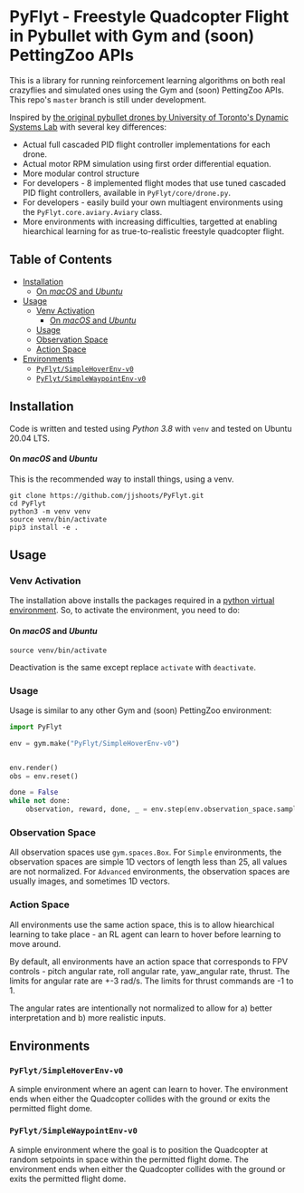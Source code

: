 # PyFlyt - Freestyle Quadcopter Flight in Pybullet with Gym and (soon) PettingZoo APIs

This is a library for running reinforcement learning algorithms on both real crazyflies and simulated ones using the Gym and (soon) PettingZoo APIs.
This repo's `master` branch is still under development.

Inspired by [the original pybullet drones by University of Toronto's Dynamic Systems Lab](https://github.com/utiasDSL/gym-pybullet-drones) with several key differences:

- Actual full cascaded PID flight controller implementations for each drone.
- Actual motor RPM simulation using first order differential equation.
- More modular control structure
- For developers - 8 implemented flight modes that use tuned cascaded PID flight controllers, available in `PyFlyt/core/drone.py`.
- For developers - easily build your own multiagent environments using the `PyFlyt.core.aviary.Aviary` class.
- More environments with increasing difficulties, targetted at enabling hiearchical learning for as true-to-realistic freestyle quadcopter flight.

## Table of Contents

- [Installation](#installation)
    - [On _macOS_ and _Ubuntu_](#on-macos-and-ubuntu)
- [Usage](#usage)
  - [Venv Activation](#venv-activation)
    - [On _macOS_ and _Ubuntu_](#on-macos-and-ubuntu-1)
  - [Usage](#usage-1)
  - [Observation Space](#observation-space)
  - [Action Space](#action-space)
- [Environments](#environments)
  - [`PyFlyt/SimpleHoverEnv-v0`](#pyflytsimplehoverenv-v0)
  - [`PyFlyt/SimpleWaypointEnv-v0`](#pyflytsimplewaypointenv-v0)

## Installation
Code is written and tested using _Python 3.8_ with `venv` and tested on Ubuntu 20.04 LTS.

#### On _macOS_ and _Ubuntu_
This is the recommended way to install things, using a venv.
```
git clone https://github.com/jjshoots/PyFlyt.git
cd PyFlyt
python3 -m venv venv
source venv/bin/activate
pip3 install -e .
```

## Usage

### Venv Activation

The installation above installs the packages required in a [python virtual environment](https://docs.python.org/3/library/venv.html).
So, to activate the environment, you need to do:

#### On _macOS_ and _Ubuntu_
```
source venv/bin/activate
```

Deactivation is the same except replace `activate` with `deactivate`.

### Usage

Usage is similar to any other Gym and (soon) PettingZoo environment:

```py
import PyFlyt

env = gym.make("PyFlyt/SimpleHoverEnv-v0")


env.render()
obs = env.reset()

done = False
while not done:
    observation, reward, done, _ = env.step(env.observation_space.sample())
```

### Observation Space

All observation spaces use `gym.spaces.Box`.
For `Simple` environments, the observation spaces are simple 1D vectors of length less than 25, all values are not normalized.
For `Advanced` environments, the observation spaces are usually images, and sometimes 1D vectors.

### Action Space

All environments use the same action space, this is to allow hiearchical learning to take place - an RL agent can learn to hover before learning to move around.

By default, all environments have an action space that corresponds to FPV controls - pitch angular rate, roll angular rate, yaw_angular rate, thrust.
The limits for angular rate are +-3 rad/s.
The limits for thrust commands are -1 to 1.

The angular rates are intentionally not normalized to allow for a) better interpretation and b) more realistic inputs.

## Environments

### `PyFlyt/SimpleHoverEnv-v0`

A simple environment where an agent can learn to hover.
The environment ends when either the Quadcopter collides with the ground or exits the permitted flight dome.

### `PyFlyt/SimpleWaypointEnv-v0`

A simple environment where the goal is to position the Quadcopter at random setpoints in space within the permitted flight dome.
The environment ends when either the Quadcopter collides with the ground or exits the permitted flight dome.
